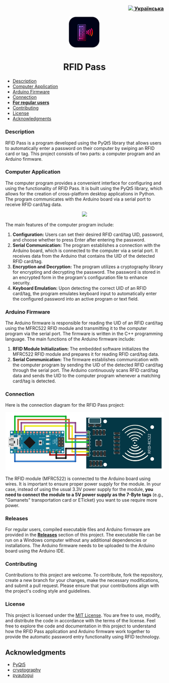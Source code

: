 <h3 align="right"> <a href="README-ua.md"> <img src="https://user-images.githubusercontent.com/87089735/213570989-5be18f9b-fb96-48ae-bb10-ed0b02ac971b.png" height="20px"> Українська </a></h3>
<p align="center">
        <img src="https://github.com/WWFyb3NsYXYg/rfidpass/blob/main/PythonScript/icon.png" height="100px">
    </a>
    <h1 align="center">RFID Pass</h1>
</p>


* [Description](#description)
* [Computer Application](#computer-application)
* [Arduino Firmware](#arduino-firmware)
* [Connection](#connection)
* [**For regular users**](#releases)
* [Contributing](#contributing)
* [License](#contributing)
* [Acknowledgments](#acknowledgments)

### Description
RFID Pass is a program developed using the PyQt5 library that allows users to automatically enter a password on their computer by swiping an RFID card or tag. This project consists of two parts: a computer program and an Arduino firmware.


### Computer Application
The computer program provides a convenient interface for configuring and using the functionality of RFID Pass. It is built using the PyQt5 library, which allows for the creation of cross-platform desktop applications in Python. The program communicates with the Arduino board via a serial port to receive RFID card/tag data.

<p align="center">
        <img src="https://github.com/WWFyb3NsYXYg/Desktop/assets/87089735/a7277a72-f93f-4ed2-b0ac-e372af7cf1e6">
</p>

The main features of the computer program include:
1.	**Configuration:** Users can set their desired RFID card/tag UID, password, and choose whether to press Enter after entering the password.
2.	**Serial Communication:** The program establishes a connection with the Arduino board, which is connected to the computer via a serial port. It receives data from the Arduino that contains the UID of the detected RFID card/tag.
3.	**Encryption and Decryption:** The program utilizes a cryptography library for encrypting and decrypting the password. The password is stored in an encrypted form in the program's configuration file to enhance security.
4.	**Keyboard Emulation:** Upon detecting the correct UID of an RFID card/tag, the program emulates keyboard input to automatically enter the configured password into an active program or text field.

### Arduino Firmware
The Arduino firmware is responsible for reading the UID of an RFID card/tag using the MFRC522 RFID module and transmitting it to the computer program via the serial port. The firmware is written in the C++ programming language.
The main functions of the Arduino firmware include:
1.	**RFID Module Initialization:** The embedded software initializes the MFRC522 RFID module and prepares it for reading RFID card/tag data.
2.	**Serial Communication:** The firmware establishes communication with the computer program by sending the UID of the detected RFID card/tag through the serial port. The Arduino continuously scans RFID card/tag data and sends the UID to the computer program whenever a matching card/tag is detected.

### Connection
Here is the connection diagram for the RFID Pass project:

![Sheme](https://github.com/WWFyb3NsYXYg/rfidpass/blob/main/Schemes/scheme.png)

The RFID module (MFRC522) is connected to the Arduino board using wires. It is important to ensure proper power supply for the module. In your case, instead of using the usual 3.3V power supply for the module, **you need to connect the module to a 5V power supply as the 7-Byte tags** (e.g., "Gamanets" transportation card or ETicket) you want to use require more power.

### Releases
For regular users, compiled executable files and Arduino firmware are provided in the [**Releases**](https://github.com/WWFyb3NsYXYg/rfidpass/releases) section of this project. The executable file can be run on a Windows computer without any additional dependencies or installations. The Arduino firmware needs to be uploaded to the Arduino board using the Arduino IDE.

### Contributing
Contributions to this project are welcome. To contribute, fork the repository, create a new branch for your changes, make the necessary modifications, and submit a pull request. Please ensure that your contributions align with the project's coding style and guidelines.


### License

This project is licensed under the [MIT License](LICENSE). You are free to use, modify, and distribute the code in accordance with the terms of the license.
Feel free to explore the code and documentation in this project to understand how the RFID Pass application and Arduino firmware work together to provide the automatic password entry functionality using RFID technology.


## Acknowledgments

- [PyQt5](https://www.riverbankcomputing.com/software/pyqt/)
- [cryptography](https://cryptography.io/)
- [pyautogui](https://pyautogui.readthedocs.io/)
